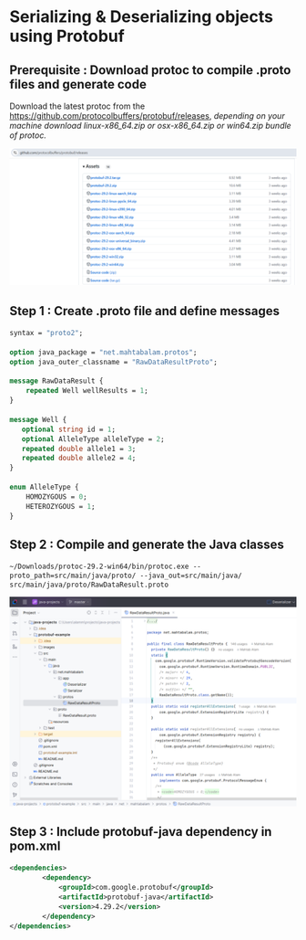 # Serializing & Deserializing objects using Protobuf

## Prerequisite : Download protoc to compile .proto files and generate code
Download the latest protoc from the https://github.com/protocolbuffers/protobuf/releases, _depending on your machine download linux-x86_64.zip or osx-x86_64.zip
 or win64.zip bundle of protoc._

!["Protobuf releases at Github"](images/github-protoc-releases.png?raw=true)

## Step 1 : Create .proto file and define messages
```proto
syntax = "proto2";

option java_package = "net.mahtabalam.protos";
option java_outer_classname = "RawDataResultProto";

message RawDataResult {
    repeated Well wellResults = 1;
}

message Well {
   optional string id = 1;
   optional AlleleType alleleType = 2;
   repeated double allele1 = 3;
   repeated double allele2 = 4;
}

enum AlleleType {
    HOMOZYGOUS = 0;
    HETEROZYGOUS = 1;
}
```

## Step 2 : Compile and generate the Java classes
```
~/Downloads/protoc-29.2-win64/bin/protoc.exe --proto_path=src/main/java/proto/ --java_out=src/main/java/ src/main/java/proto/RawDataResult.proto
```

!["protobuf-example Project"](images/project.png?raw=true)

## Step 3 : Include protobuf-java dependency in pom.xml

```xml
<dependencies>
        <dependency>
            <groupId>com.google.protobuf</groupId>
            <artifactId>protobuf-java</artifactId>
            <version>4.29.2</version>
        </dependency>
</dependencies>
```
